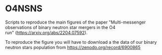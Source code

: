 # O4NSNS
 Scripts to reproduce the main figures of the paper "Multi-messenger observations of binary neutron star mergers in the O4 run" (https://arxiv.org/abs/2204.07592​​​​​​​).

To reproduce the figure you will have to download a the data of our binary neutron stars population from https://zenodo.org/record/6900865
